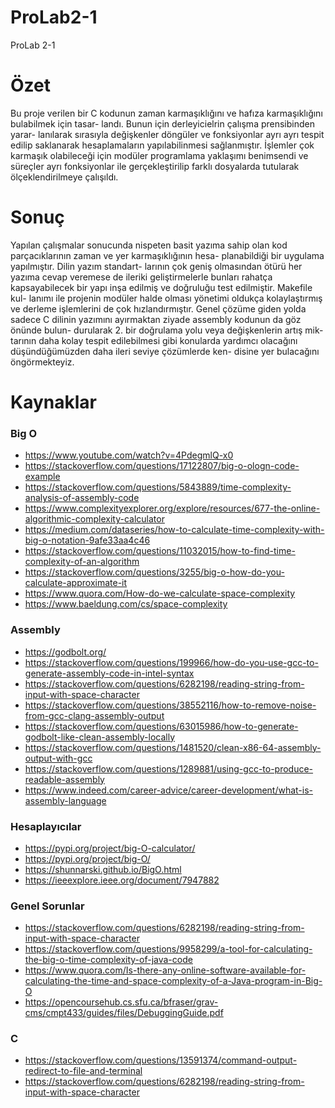 # ProLab2-1
ProLab 2-1

# Özet

Bu proje verilen bir C kodunun zaman
karmaşıklığını ve hafıza karmaşıklığını bulabilmek için tasar-
landı. Bunun için derleyicielrin çalışma prensibinden yarar-
lanılarak sırasıyla değişkenler döngüler ve fonksiyonlar ayrı
ayrı tespit edilip saklanarak hesaplamaların yapılabilinmesi
sağlanmıştır. İşlemler çok karmaşık olabileceği için modüler
programlama yaklaşımı benimsendi ve süreçler ayrı fonksiyonlar
ile gerçekleştirilip farklı dosyalarda tutularak ölçeklendirilmeye
çalışıldı.

# Sonuç

Yapılan çalışmalar sonucunda nispeten basit yazıma sahip
olan kod parçacıklarının zaman ve yer karmaşıklığının hesa-
planabildiği bir uygulama yapılmıştır. Dilin yazım standart-
larının çok geniş olmasından ötürü her yazıma cevap veremese
de ileriki geliştirmelerle bunları rahatça kapsayabilecek bir
yapı inşa edilmiş ve doğruluğu test edilmiştir. Makefile kul-
lanımı ile projenin modüler halde olması yönetimi oldukça
kolaylaştırmış ve derleme işlemlerini de çok hızlandırmıştır.
Genel çözüme giden yolda sadece C dilinin yazımını
ayırmaktan ziyade assembly kodunun da göz önünde bulun-
durularak 2. bir doğrulama yolu veya değişkenlerin artış mik-
tarının daha kolay tespit edilebilmesi gibi konularda yardımcı 
olacağını düşündüğümüzden daha ileri seviye çözümlerde ken-
disine yer bulacağını öngörmekteyiz.


# Kaynaklar

### Big O
- https://www.youtube.com/watch?v=4PdegmlQ-x0
- https://stackoverflow.com/questions/17122807/big-o-ologn-code-example
- https://stackoverflow.com/questions/5843889/time-complexity-analysis-of-assembly-code
- https://www.complexityexplorer.org/explore/resources/677-the-online-algorithmic-complexity-calculator
- https://medium.com/dataseries/how-to-calculate-time-complexity-with-big-o-notation-9afe33aa4c46
- https://stackoverflow.com/questions/11032015/how-to-find-time-complexity-of-an-algorithm
- https://stackoverflow.com/questions/3255/big-o-how-do-you-calculate-approximate-it
- https://www.quora.com/How-do-we-calculate-space-complexity
- https://www.baeldung.com/cs/space-complexity

### Assembly
- https://godbolt.org/
- https://stackoverflow.com/questions/199966/how-do-you-use-gcc-to-generate-assembly-code-in-intel-syntax
- https://stackoverflow.com/questions/6282198/reading-string-from-input-with-space-character
- https://stackoverflow.com/questions/38552116/how-to-remove-noise-from-gcc-clang-assembly-output
- https://stackoverflow.com/questions/63015986/how-to-generate-godbolt-like-clean-assembly-locally
- https://stackoverflow.com/questions/1481520/clean-x86-64-assembly-output-with-gcc
- https://stackoverflow.com/questions/1289881/using-gcc-to-produce-readable-assembly
- https://www.indeed.com/career-advice/career-development/what-is-assembly-language

### Hesaplayıcılar
- https://pypi.org/project/big-O-calculator/
- https://pypi.org/project/big-O/
- https://shunnarski.github.io/BigO.html
- https://ieeexplore.ieee.org/document/7947882

### Genel Sorunlar
- https://stackoverflow.com/questions/6282198/reading-string-from-input-with-space-character
- https://stackoverflow.com/questions/9958299/a-tool-for-calculating-the-big-o-time-complexity-of-java-code
- https://www.quora.com/Is-there-any-online-software-available-for-calculating-the-time-and-space-complexity-of-a-Java-program-in-Big-O
- https://opencoursehub.cs.sfu.ca/bfraser/grav-cms/cmpt433/guides/files/DebuggingGuide.pdf


### C
- https://stackoverflow.com/questions/13591374/command-output-redirect-to-file-and-terminal
- https://stackoverflow.com/questions/6282198/reading-string-from-input-with-space-character
